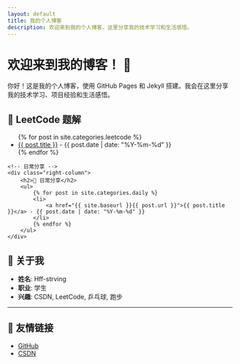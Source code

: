 ```yaml
---
layout: default
title: 我的个人博客
description: 欢迎来到我的个人博客，这里分享我的技术学习和生活感悟。
---
```


<link rel="stylesheet" href="{{ site.baseurl }}/assets/css/style.css">

# 欢迎来到我的博客！ 👋

你好！这是我的个人博客，使用 GitHub Pages 和 Jekyll 搭建。我会在这里分享我的技术学习、项目经验和生活感悟。

<div class="container">
    <!-- LeetCode 题解 -->
    <div class="left-column">
        <h2>📌 LeetCode 题解</h2>
        <ul>
            {% for post in site.categories.leetcode %}
            <li>
                <a href="{{ site.baseurl }}{{ post.url }}">{{ post.title }}</a> - {{ post.date | date: "%Y-%m-%d" }}
            </li>
            {% endfor %}
        </ul>
    </div>

    <!-- 日常分享 -->
    <div class="right-column">
        <h2>🌟 日常分享</h2>
        <ul>
            {% for post in site.categories.daily %}
            <li>
                <a href="{{ site.baseurl }}{{ post.url }}">{{ post.title }}</a> - {{ post.date | date: "%Y-%m-%d" }}
            </li>
            {% endfor %}
        </ul>
    </div>
</div>

## 🙋 关于我

- **姓名**: Hff-strving
- **职业**: 学生
- **兴趣**: CSDN, LeetCode, 乒乓球, 跑步

---

## 🔗 友情链接

- [GitHub](https://github.com/hff-strving)
- [CSDN](https://blog.csdn.net/2303_82270449?spm=1010.2135.3001.5421)
